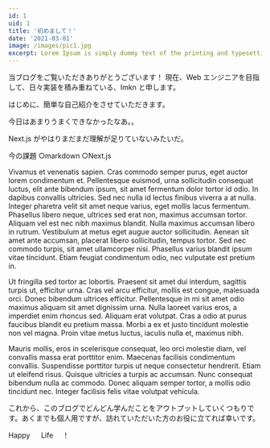 ```yaml
---
id: 1
uid: 1
title: '初めまして！'
date: '2021-03-01'
image: /images/pic1.jpg
excerpt: Lorem Ipsum is simply dummy text of the printing and typesetting industry.
---
```


当ブログをご覧いただきありがとうございます！
現在、Web エンジニアを目指して、日々実装を積み重ねている、Imkn と申します。

はじめに、簡単な自己紹介をさせていただきます。

今日はあまりうまくできなかったなあ。。

Next.js がやはりまだまだ理解が足りていないみたいだ。

今の課題
○markdown
○Next.js

Vivamus et venenatis sapien. Cras commodo semper purus, eget auctor lorem condimentum et. Pellentesque euismod, urna sollicitudin consequat luctus, elit ante bibendum ipsum, sit amet fermentum dolor tortor id odio. In dapibus convallis ultricies. Sed nec nulla id lectus finibus viverra a at nulla. Integer pharetra velit sit amet neque varius, eget mollis lacus fermentum. Phasellus libero neque, ultrices sed erat non, maximus accumsan tortor. Aliquam vel est nec nibh maximus blandit. Nulla maximus accumsan libero in rutrum. Vestibulum at metus eget augue auctor sollicitudin. Aenean sit amet ante accumsan, placerat libero sollicitudin, tempus tortor. Sed nec commodo turpis, sit amet ullamcorper nisi. Phasellus varius blandit ipsum vitae tincidunt. Etiam feugiat condimentum odio, nec vulputate est pretium in.

Ut fringilla sed tortor ac lobortis. Praesent sit amet dui interdum, sagittis turpis ut, efficitur urna. Cras vel arcu efficitur, mollis est congue, malesuada orci. Donec bibendum ultrices efficitur. Pellentesque in mi sit amet odio maximus aliquam sit amet dignissim urna. Nulla laoreet varius eros, a imperdiet enim rhoncus sed. Aliquam erat volutpat. Cras a odio at purus faucibus blandit eu pretium massa. Morbi a ex et justo tincidunt molestie non vel magna. Proin vitae metus luctus, iaculis nulla et, maximus nibh.

Mauris mollis, eros in scelerisque consequat, leo orci molestie diam, vel convallis massa erat porttitor enim. Maecenas facilisis condimentum convallis. Suspendisse porttitor turpis ut neque consectetur hendrerit. Etiam ut eleifend risus. Quisque ultricies a turpis ac accumsan. Nunc consequat bibendum nulla ac commodo. Donec aliquam semper tortor, a mollis odio tincidunt nec. Integer facilisis felis vitae volutpat vehicula.

これから、このブログでどんどん学んだことをアウトプットしていくつもりです。あくまでも個人用ですが、訪れていただいた方のお役に立てれば幸いです。

Happy 　 Life 　！
